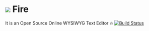 # ![](https://cdn2.iconfinder.com/data/icons/bitsies/128/Fire-32.png) Fire
It is an Open Source Online WYSIWYG Text Editor :fire:
[![Build Status](https://travis-ci.org/midhruvjaink/fire.svg?branch=master)](https://travis-ci.org/midhruvjaink/fire)
